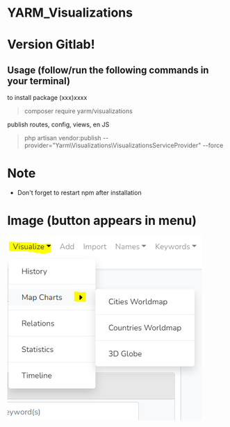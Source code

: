 ﻿# YARM_Visualizations
# Version Gitlab!

## Usage (follow/run the following commands in your terminal)

to install package (xxx)xxxx

> composer require yarm/visualizations

publish routes, config, views, en JS
> php artisan vendor:publish --provider="Yarm\Visualizations\VisualizationsServiceProvider" --force

 
# Note
* Don't forget to restart npm after installation

# Image (button appears in menu)
![img.png](img.png)
